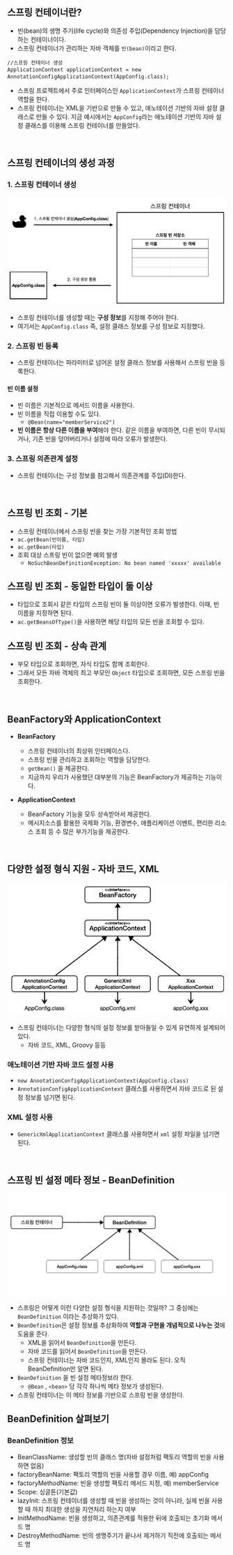 ## 스프링 컨테이너란?

* 빈(bean)의 생명 주기(life cycle)와 의존성 주입(Dependency Injection)을 담당하는 컨테이너이다.
* 스프링 컨테이너가 관리하는 자바 객체를 `빈(bean)`이라고 한다. 

```
//스프링 컨테이너 생성
ApplicationContext applicationContext = new AnnotationConfigApplicationContext(AppConfig.class);
```

* 스프링 프로젝트에서 주로 인터페이스인 `ApplicationContext`가 스프링 컨테이너 역할을 한다.
* 스프링 컨테이너는 XML을 기반으로 만들 수 있고, 애노테이션 기반의 자바 설정 클래스로 만들 수 있다. 지금 예시에서는 `AppConfig`라는 애노테이션 기반의 자바 설정 클래스를 이용해 스프링 컨테이너를 만들었다.

<br>

## 스프링 컨테이너의 생성 과정

### 1. 스프링 컨테이너 생성

<img src="./img/spring_basic_1.png">

* 스프링 컨테이너를 생성할 때는 **구성 정보**를 지정해 주어야 한다.
* 여기서는 `AppConfig.class` 즉, 설정 클래스 정보를 구성 정보로 지정했다.

### 2. 스프링 빈 등록

* 스프링 컨테이너는 파라미터로 넘어온 설정 클래스 정보를 사용해서 스프링 빈을 등록한다.

#### 빈 이름 설정

* 빈 이름은 기본적으로 메서드 이름을 사용한다.
* 빈 이름을 직접 이용할 수도 있다.
  * `@Bean(name="memberService2")`
* **빈 이름은 항상 다른 이름을 부여**해야 한다. 같은 이름을 부여하면, 다른 빈이 무시되거나, 기존 빈을 덮어버리거나 설정에 따라 오류가 발생한다.

### 3. 스프링 의존관계 설정

* 스프링 컨테이너는 구성 정보를 참고해서 의존관계를 주입(DI)한다.

<br>

## 스프링 빈 조회 - 기본

* 스프링 컨테이너에서 스프링 빈을 찾는 가장 기본적인 조회 방법
 * `ac.getBean(빈이름, 타입)`
 * `ac.getBean(타입)`
 * 조회 대상 스프링 빈이 없으면 예외 발생
   * `NoSuchBeanDefinitionException: No bean named 'xxxxx' available`

## 스프링 빈 조회 - 동일한 타입이 둘 이상

* 타입으로 조회시 같은 타입의 스프링 빈이 둘 이상이면 오류가 발생한다. 이때, 빈 이름을 지정하면 된다.
* `ac.getBeansOfType()`을 사용하면 해당 타입의 모든 빈을 조회할 수 있다.

## 스프링 빈 조회 - 상속 관계

* 부모 타입으로 조회하면, 자식 타입도 함께 조회한다.
* 그래서 모든 자바 객체의 최고 부모인 `Object` 타입으로 조회하면, 모든 스프링 빈을 조회한다.

<br>

## BeanFactory와 ApplicationContext

* **BeanFactory**
  * 스프링 컨테이너의 최상위 인터페이스다.
  * 스프링 빈을 관리하고 조회하는 역할을 담당한다.
  * `getBean()` 을 제공한다.
  * 지금까지 우리가 사용했던 대부분의 기능은 BeanFactory가 제공하는 기능이다.

* **ApplicationContext**
  * BeanFactory 기능을 모두 상속받아서 제공한다.
  * 메시지소스를 활용한 국제화 기능, 환경변수, 애플리케이션 이벤트, 편리한 리소스 조회 등 수 많은 부가기능을 제공한다. 

<br>

## 다양한 설정 형식 지원 - 자바 코드, XML

<img src="./img/spring_basic_2.png">

* 스프링 컨테이너는 다양한 형식의 설정 정보를 받아들일 수 있게 유연하게 설계되어 있다.
  * 자바 코드, XML, Groovy 등등

### 애노테이션 기반 자바 코드 설정 사용

* `new AnnotationConfigApplicationContext(AppConfig.class)`
* `AnnotationConfigApplicationContext` 클래스를 사용하면서 자바 코드로 된 설정 정보를 넘기면 된다.

### XML 설정 사용

* `GenericXmlApplicationContext` 클래스를 사용하면서 `xml` 설정 파일을 넘기면 된다.

<br>

## 스프링 빈 설정 메타 정보 - BeanDefinition

<img src="./img/spring_basic_3.png">

* 스프링은 어떻게 이런 다양한 설정 형식을 지원하는 것일까? 그 중심에는 `BeanDefinition` 이라는 추상화가 있다.
*  `BeanDefinition`은 설정 정보를 추상화하여 **역할과 구현을 개념적으로 나누는 것**에 도움을 준다.
   * XML을 읽어서 `BeanDefinition`을 만든다.
   * 자바 코드를 읽어서 `BeanDefinition`을 만든다.
   * 스프링 컨테이너는 자바 코드인지, XML인지 몰라도 된다. 오직 BeanDefinition만 알면 된다.
* `BeanDefinition` 을 빈 설정 메타정보라 한다.
   * `@Bean` , `<bean>` 당 각각 하나씩 메타 정보가 생성된다.
* 스프링 컨테이너는 이 메타 정보를 기반으로 스프링 빈을 생성한다.

## BeanDefinition 살펴보기

### BeanDefinition 정보

* BeanClassName: 생성할 빈의 클래스 명(자바 설정처럼 팩토리 역할의 빈을 사용하면 없음)
* factoryBeanName: 팩토리 역할의 빈을 사용할 경우 이름, 예) appConfig
* factoryMethodName: 빈을 생성할 팩토리 메서드 지정, 예) memberService
* Scope: 싱글톤(기본값)
* lazyInit: 스프링 컨테이너를 생성할 때 빈을 생성하는 것이 아니라, 실제 빈을 사용할 때 까지 최대한 생성을 지연처리 하는지 여부
* InitMethodName: 빈을 생성하고, 의존관계를 적용한 뒤에 호출되는 초기화 메서드 명
* DestroyMethodName: 빈의 생명주기가 끝나서 제거하기 직전에 호출되는 메서드 명
